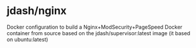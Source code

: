 jdash/nginx
============

Docker configuration to build a Nginx+ModSecurity+PageSpeed Docker container from source based on the jdash/supervisor:latest image (it based on ubuntu:latest)
